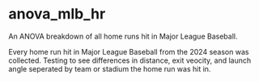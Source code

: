 # anova_mlb_hr
An ANOVA breakdown of all home runs hit in Major League Baseball.

Every home run hit in Major League Baseball from the 2024 season was collected.
Testing to see differences in distance, exit veocity, and launch angle seperated by team or stadium the home run was hit in.
